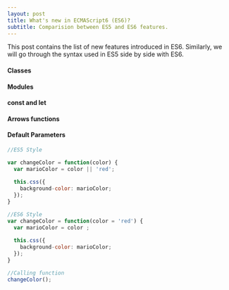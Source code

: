 ```yaml
---
layout: post
title: What's new in ECMAScript6 (ES6)?
subtitle: Comparision between ES5 and ES6 features.
---
```


This post contains the list of new features introduced in ES6. Similarly, we will go through the syntax used in ES5 side by side with ES6.

#### Classes

#### Modules

#### const and let 

#### Arrows functions

#### Default Parameters

```javascript
//ES5 Style

var changeColor = function(color) {
  var marioColor = color || 'red';
  
  this.css({
    background-color: marioColor;
  });
}

//ES6 Style
var changeColor = function(color = 'red') {
  var marioColor = color ;
  
  this.css({
    background-color: marioColor;
  });
}

//Calling function
changeColor();

```
